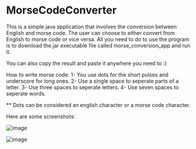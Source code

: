 # MorseCodeConverter

This is a simple java application that involves the conversion between English and morse code. The user can choose to either convert from English to morse code or vice versa.
All you need to do to use the program is to download the.jar executable file called morse_conversion_app and run it.

You can also copy the result and paste it anywhere you need to :)

How to write morse code: 
1- You use dots for the short pulses and underscore for long ones.
2- Use a single space to seperate parts of a letter.
3- Use three spaces to seperate letters.
4- Use seven spaces to seperate words.

** Dots can be considered an english character or a morse code character.

Here are some screenshots:

![image](https://user-images.githubusercontent.com/68197709/152690919-c0383c7c-70fa-47f1-a50d-7dc76c18e1f2.png)


![image](https://user-images.githubusercontent.com/68197709/152691003-6497b527-8e6d-4d97-9d77-826590821047.png)

